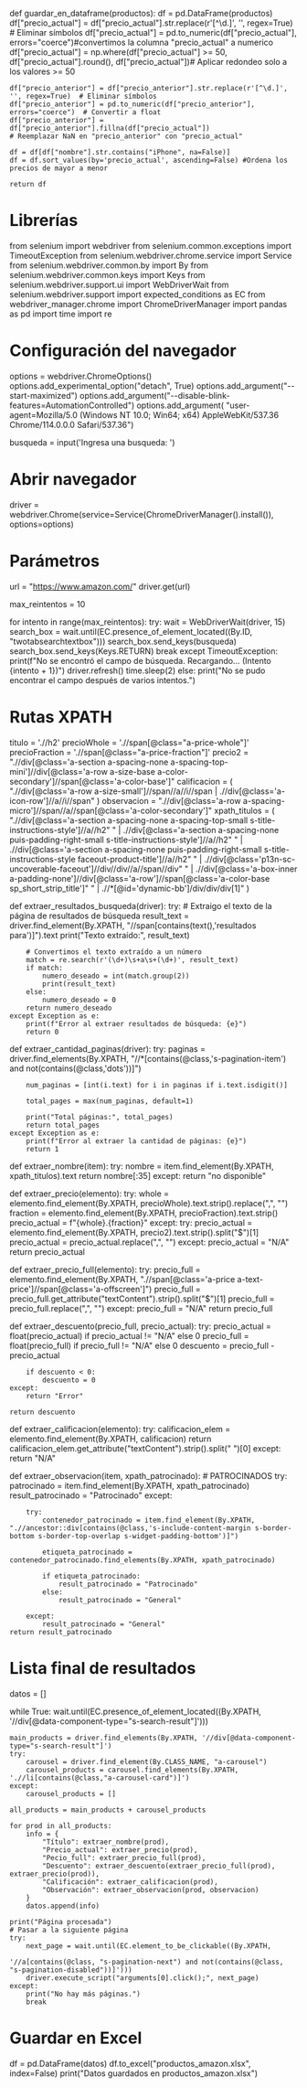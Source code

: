 def guardar_en_dataframe(productos):
    df = pd.DataFrame(productos)
    df["precio_actual"] = df["precio_actual"].str.replace(r'[^\d.]', '', regex=True)  # Eliminar símbolos
    df["precio_actual"] = pd.to_numeric(df["precio_actual"], errors="coerce")#convertimos la columna "precio_actual" a numerico
    df["precio_actual"] = np.where(df["precio_actual"] >= 50, df["precio_actual"].round(), df["precio_actual"])# Aplicar redondeo solo a los valores >= 50
 
    df["precio_anterior"] = df["precio_anterior"].str.replace(r'[^\d.]', '', regex=True)  # Eliminar símbolos
    df["precio_anterior"] = pd.to_numeric(df["precio_anterior"], errors="coerce")  # Convertir a float
    df["precio_anterior"] = df["precio_anterior"].fillna(df["precio_actual"])
    # Reemplazar NaN en "precio_anterior" con "precio_actual"
 
    df = df[df["nombre"].str.contains("iPhone", na=False)]
    df = df.sort_values(by='precio_actual', ascending=False) #Ordena los precios de mayor a menor
 
    return df


   # Librerías
from selenium import webdriver
from selenium.common.exceptions import TimeoutException
from selenium.webdriver.chrome.service import Service
from selenium.webdriver.common.by import By
from selenium.webdriver.common.keys import Keys
from selenium.webdriver.support.ui import WebDriverWait
from selenium.webdriver.support import expected_conditions as EC
from webdriver_manager.chrome import ChromeDriverManager
import pandas as pd
import time
import re

# Configuración del navegador
options = webdriver.ChromeOptions()
options.add_experimental_option("detach", True)
options.add_argument("--start-maximized")
options.add_argument("--disable-blink-features=AutomationControlled")
options.add_argument(
    "user-agent=Mozilla/5.0 (Windows NT 10.0; Win64; x64) AppleWebKit/537.36 Chrome/114.0.0.0 Safari/537.36")

busqueda = input('Ingresa una busqueda: ')

# Abrir navegador
driver = webdriver.Chrome(service=Service(ChromeDriverManager().install()), options=options)

# Parámetros
url = "https://www.amazon.com/"
driver.get(url)


max_reintentos = 10


for intento in range(max_reintentos):
    try:
        wait = WebDriverWait(driver, 15)
        search_box = wait.until(EC.presence_of_element_located((By.ID, "twotabsearchtextbox")))
        search_box.send_keys(busqueda)
        search_box.send_keys(Keys.RETURN)
        break
    except TimeoutException:
        print(f"No se encontró el campo de búsqueda. Recargando... (Intento {intento + 1})")
        driver.refresh()
        time.sleep(2)
else:
    print("No se pudo encontrar el campo después de varios intentos.")

# Rutas XPATH
titulo = './/h2'
precioWhole = './/span[@class="a-price-whole"]'
precioFraction = './/span[@class="a-price-fraction"]'
precio2 = ".//div[@class='a-section a-spacing-none a-spacing-top-mini']//div[@class='a-row a-size-base a-color-secondary']//span[@class='a-color-base']"
calificacion = (
    ".//div[@class='a-row a-size-small']//span//a//i//span | .//div[@class='a-icon-row']//a//i//span"
)
observacion = ".//div[@class='a-row a-spacing-micro']//span//a//span[@class='a-color-secondary']"
xpath_titulos = (
    ".//div[@class='a-section a-spacing-none a-spacing-top-small s-title-instructions-style']//a//h2"
    " | .//div[@class='a-section a-spacing-none puis-padding-right-small s-title-instructions-style']//a//h2"
    " | .//div[@class='a-section a-spacing-none puis-padding-right-small s-title-instructions-style faceout-product-title']//a//h2"
    " | .//div[@class='p13n-sc-uncoverable-faceout']//div//div//a//span//div"
    " | .//div[@class='a-box-inner a-padding-none']//div[@class='a-row']//span[@class='a-color-base sp_short_strip_title']"
    " | .//*[@id='dynamic-bb']/div/div/div[1]"
)


def extraer_resultados_busqueda(driver):
    try:
        # Extraigo el texto de la página de resultados de búsqueda
        result_text = driver.find_element(By.XPATH, "//span[contains(text(),'resultados para')]").text
        print("Texto extraído:", result_text)

        # Convertimos el texto extraído a un número
        match = re.search(r'(\d+)\s+a\s+(\d+)', result_text)
        if match:
            numero_deseado = int(match.group(2))
            print(result_text)
        else:
            numero_deseado = 0
        return numero_deseado
    except Exception as e:
        print(f"Error al extraer resultados de búsqueda: {e}")
        return 0


def extraer_cantidad_paginas(driver):
    try:
        paginas = driver.find_elements(By.XPATH,
                                       "//*[contains(@class,'s-pagination-item') and not(contains(@class,'dots'))]")

        num_paginas = [int(i.text) for i in paginas if i.text.isdigit()]

        total_pages = max(num_paginas, default=1)

        print("Total páginas:", total_pages)
        return total_pages
    except Exception as e:
        print(f"Error al extraer la cantidad de páginas: {e}")
        return 1



def extraer_nombre(item):
    try:
        nombre = item.find_element(By.XPATH, xpath_titulos).text
        return nombre[:35]
    except:
        return "no disponible"


def extraer_precio(elemento):
    try:
        whole = elemento.find_element(By.XPATH, precioWhole).text.strip().replace(",", "")
        fraction = elemento.find_element(By.XPATH, precioFraction).text.strip()
        precio_actual = f"{whole}.{fraction}"
    except:
        try:
            precio_actual = elemento.find_element(By.XPATH, precio2).text.strip().split("$")[1]
            precio_actual = precio_actual.replace(",", "")
        except:
            precio_actual = "N/A"
    return precio_actual


def extraer_precio_full(elemento):
    try:
        precio_full = elemento.find_element(By.XPATH,
                                            ".//span[@class='a-price a-text-price']//span[@class='a-offscreen']")
        precio_full = precio_full.get_attribute("textContent").strip().split("$")[1]
        precio_full = precio_full.replace(",", "")
    except:
        precio_full = "N/A"
    return precio_full


def extraer_descuento(precio_full, precio_actual):
    try:
        precio_actual = float(precio_actual) if precio_actual != "N/A" else 0
        precio_full = float(precio_full) if precio_full != "N/A" else 0
        descuento = precio_full - precio_actual

        if descuento < 0:
            descuento = 0
    except:
        return "Error"

    return descuento


def extraer_calificacion(elemento):
    try:
        calificacion_elem = elemento.find_element(By.XPATH, calificacion)
        return calificacion_elem.get_attribute("textContent").strip().split(" ")[0]
    except:
        return "N/A"


def extraer_observacion(item, xpath_patrocinado):
    # PATROCINADOS
    try:
        patrocinado = item.find_element(By.XPATH, xpath_patrocinado)
        result_patrocinado = "Patrocinado"
    except:

        try:
            contenedor_patrocinado = item.find_element(By.XPATH, ".//ancestor::div[contains(@class,'s-include-content-margin s-border-bottom s-border-top-overlap s-widget-padding-bottom')]")

            etiqueta_patrocinado = contenedor_patrocinado.find_elements(By.XPATH, xpath_patrocinado)

            if etiqueta_patrocinado:
                result_patrocinado = "Patrocinado"
            else:
                result_patrocinado = "General"

        except:
            result_patrocinado = "General"
    return result_patrocinado


# Lista final de resultados
datos = []

while True:
    wait.until(EC.presence_of_element_located((By.XPATH, '//div[@data-component-type="s-search-result"]')))

    main_products = driver.find_elements(By.XPATH, '//div[@data-component-type="s-search-result"]')
    try:
        carousel = driver.find_element(By.CLASS_NAME, "a-carousel")
        carousel_products = carousel.find_elements(By.XPATH, './/li[contains(@class,"a-carousel-card")]')
    except:
        carousel_products = []

    all_products = main_products + carousel_products

    for prod in all_products:
        info = {
            "Título": extraer_nombre(prod),
            "Precio_actual": extraer_precio(prod),
            "Pecio_full": extraer_precio_full(prod),
            "Descuento": extraer_descuento(extraer_precio_full(prod), extraer_precio(prod)),
            "Calificación": extraer_calificacion(prod),
            "Observación": extraer_observacion(prod, observacion)
        }
        datos.append(info)

    print("Página procesada")
    # Pasar a la siguiente página
    try:
        next_page = wait.until(EC.element_to_be_clickable((By.XPATH,
                                                           '//a[contains(@class, "s-pagination-next") and not(contains(@class, "s-pagination-disabled"))]')))
        driver.execute_script("arguments[0].click();", next_page)
    except:
        print("No hay más páginas.")
        break

# Guardar en Excel
df = pd.DataFrame(datos)
df.to_excel("productos_amazon.xlsx", index=False)
print("Datos guardados en productos_amazon.xlsx")

